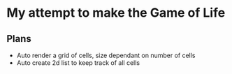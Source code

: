 # My attempt to make the Game of Life

## Plans
* Auto render a grid of cells, size dependant on number of cells
* Auto create 2d list to keep track of all cells